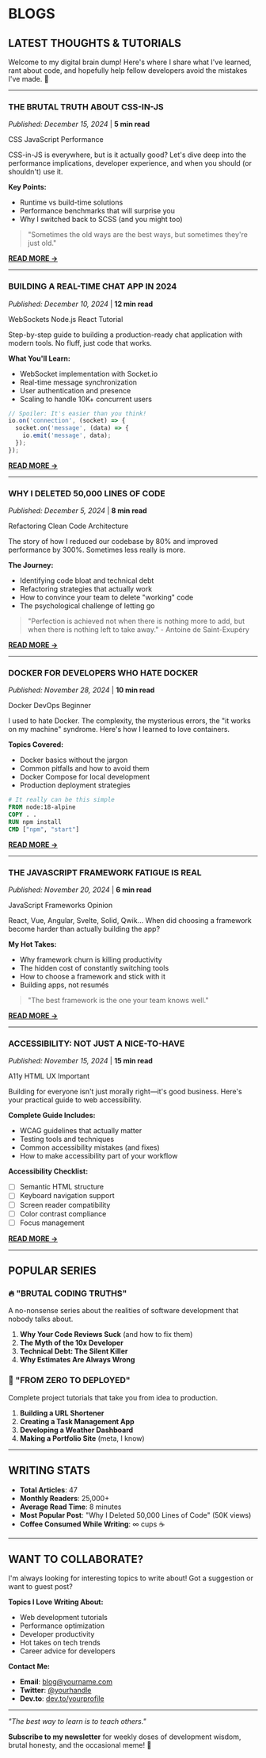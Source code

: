 # BLOGS

## LATEST THOUGHTS & TUTORIALS

Welcome to my digital brain dump! Here's where I share what I've learned, rant about code, and hopefully help fellow developers avoid the mistakes I've made. 📝

---

<div class="card">

### THE BRUTAL TRUTH ABOUT CSS-IN-JS
*Published: December 15, 2024* | **5 min read**

<span class="badge">CSS</span> <span class="badge">JavaScript</span> <span class="badge">Performance</span>

CSS-in-JS is everywhere, but is it actually good? Let's dive deep into the performance implications, developer experience, and when you should (or shouldn't) use it.

**Key Points:**
- Runtime vs build-time solutions
- Performance benchmarks that will surprise you
- Why I switched back to SCSS (and you might too)

> "Sometimes the old ways are the best ways, but sometimes they're just old."

[**READ MORE →**](#)

</div>

---

<div class="card">

### BUILDING A REAL-TIME CHAT APP IN 2024
*Published: December 10, 2024* | **12 min read**

<span class="badge">WebSockets</span> <span class="badge">Node.js</span> <span class="badge">React</span> <span class="badge">Tutorial</span>

Step-by-step guide to building a production-ready chat application with modern tools. No fluff, just code that works.

**What You'll Learn:**
- WebSocket implementation with Socket.io
- Real-time message synchronization
- User authentication and presence
- Scaling to handle 10K+ concurrent users

```javascript
// Spoiler: It's easier than you think!
io.on('connection', (socket) => {
  socket.on('message', (data) => {
    io.emit('message', data);
  });
});
```

[**READ MORE →**](#)

</div>

---

<div class="card">

### WHY I DELETED 50,000 LINES OF CODE
*Published: December 5, 2024* | **8 min read**

<span class="badge">Refactoring</span> <span class="badge">Clean Code</span> <span class="badge">Architecture</span>

The story of how I reduced our codebase by 80% and improved performance by 300%. Sometimes less really is more.

**The Journey:**
- Identifying code bloat and technical debt
- Refactoring strategies that actually work
- How to convince your team to delete "working" code
- The psychological challenge of letting go

> "Perfection is achieved not when there is nothing more to add, but when there is nothing left to take away." - Antoine de Saint-Exupéry

[**READ MORE →**](#)

</div>

---

<div class="card">

### DOCKER FOR DEVELOPERS WHO HATE DOCKER
*Published: November 28, 2024* | **10 min read**

<span class="badge">Docker</span> <span class="badge">DevOps</span> <span class="badge">Beginner</span>

I used to hate Docker. The complexity, the mysterious errors, the "it works on my machine" syndrome. Here's how I learned to love containers.

**Topics Covered:**
- Docker basics without the jargon
- Common pitfalls and how to avoid them
- Docker Compose for local development
- Production deployment strategies

```dockerfile
# It really can be this simple
FROM node:18-alpine
COPY . .
RUN npm install
CMD ["npm", "start"]
```

[**READ MORE →**](#)

</div>

---

<div class="card">

### THE JAVASCRIPT FRAMEWORK FATIGUE IS REAL
*Published: November 20, 2024* | **6 min read**

<span class="badge">JavaScript</span> <span class="badge">Frameworks</span> <span class="badge">Opinion</span>

React, Vue, Angular, Svelte, Solid, Qwik... When did choosing a framework become harder than actually building the app?

**My Hot Takes:**
- Why framework churn is killing productivity
- The hidden cost of constantly switching tools
- How to choose a framework and stick with it
- Building apps, not resumés

> "The best framework is the one your team knows well."

[**READ MORE →**](#)

</div>

---

<div class="card">

### ACCESSIBILITY: NOT JUST A NICE-TO-HAVE
*Published: November 15, 2024* | **15 min read**

<span class="badge">A11y</span> <span class="badge">HTML</span> <span class="badge">UX</span> <span class="badge">Important</span>

Building for everyone isn't just morally right—it's good business. Here's your practical guide to web accessibility.

**Complete Guide Includes:**
- WCAG guidelines that actually matter
- Testing tools and techniques
- Common accessibility mistakes (and fixes)
- How to make accessibility part of your workflow

**Accessibility Checklist:**
- [ ] Semantic HTML structure
- [ ] Keyboard navigation support
- [ ] Screen reader compatibility
- [ ] Color contrast compliance
- [ ] Focus management

[**READ MORE →**](#)

</div>

---

## POPULAR SERIES

### 🔥 "BRUTAL CODING TRUTHS"
A no-nonsense series about the realities of software development that nobody talks about.

1. **Why Your Code Reviews Suck** (and how to fix them)
2. **The Myth of the 10x Developer**
3. **Technical Debt: The Silent Killer**
4. **Why Estimates Are Always Wrong**

### 🚀 "FROM ZERO TO DEPLOYED"
Complete project tutorials that take you from idea to production.

1. **Building a URL Shortener**
2. **Creating a Task Management App**
3. **Developing a Weather Dashboard**
4. **Making a Portfolio Site** (meta, I know)

---

## WRITING STATS

- **Total Articles**: 47
- **Monthly Readers**: 25,000+
- **Average Read Time**: 8 minutes
- **Most Popular Post**: "Why I Deleted 50,000 Lines of Code" (50K views)
- **Coffee Consumed While Writing**: ∞ cups ☕

---

## WANT TO COLLABORATE?

I'm always looking for interesting topics to write about! Got a suggestion or want to guest post?

**Topics I Love Writing About:**
- Web development tutorials
- Performance optimization
- Developer productivity
- Hot takes on tech trends
- Career advice for developers

**Contact Me:**
- **Email**: blog@yourname.com
- **Twitter**: [@yourhandle](https://twitter.com/yourhandle)
- **Dev.to**: [dev.to/yourprofile](https://dev.to/yourprofile)

---

*"The best way to learn is to teach others."* 

**Subscribe to my newsletter** for weekly doses of development wisdom, brutal honesty, and the occasional meme! 📧